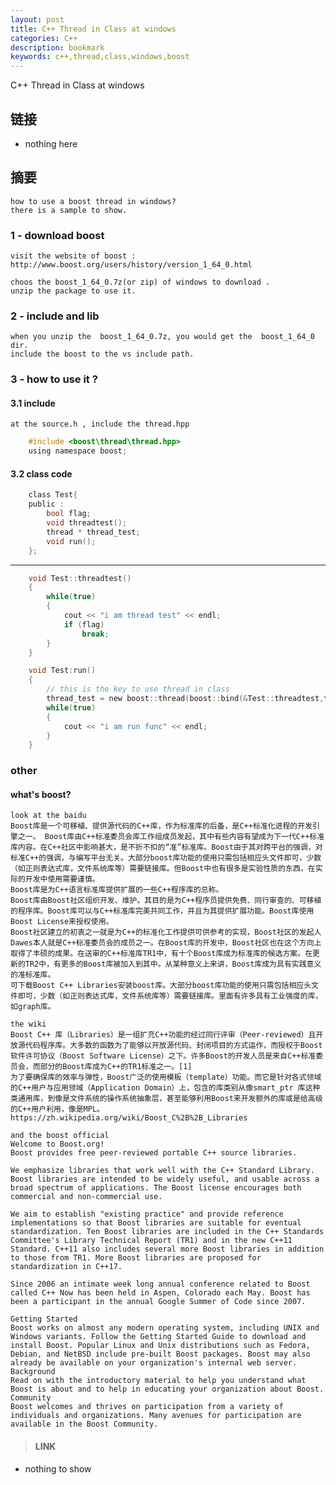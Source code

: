 ```yaml
---
layout: post
title: C++ Thread in Class at windows
categories: C++
description: bookmark
keywords: c++,thread,class,windows,boost
---
```


C++ Thread in Class at windows

## 链接

* nothing here

##  摘要
    
    how to use a boost thread in windows?
    there is a sample to show.

### 1 - download boost

    visit the website of boost :
    http://www.boost.org/users/history/version_1_64_0.html

    choos the boost_1_64_0.7z(or zip) of windows to download .
    unzip the package to use it.

### 2 - include and lib

    when you unzip the  boost_1_64_0.7z, you would get the  boost_1_64_0 dir.
    include the boost to the vs include path.

### 3 - how to use it ?

#### 3.1  include
    
    at the source.h , include the thread.hpp

```c
    #include <boost\thread\thread.hpp>
    using namespace boost;
```

#### 3.2 class code
    
```c
    class Test{
    public :
        bool flag;
        void threadtest();
        thread * thread_test;
        void run();
    };
```
--------

```c
    void Test::threadtest()
    {
        while(true)
        {
            cout << "i am thread test" << endl;
            if (flag)
                break;
        }
    }

    void Test:run()
    {
        // this is the key to use thread in class
        thread_test = new boost::thread(boost::bind(&Test::threadtest,this));
        while(true)
        {
            cout << "i am run func" << endl;
        }
    }
```


### other

#### what's boost?

    look at the baidu 
    Boost库是一个可移植、提供源代码的C++库，作为标准库的后备，是C++标准化进程的开发引擎之一。 Boost库由C++标准委员会库工作组成员发起，其中有些内容有望成为下一代C++标准库内容。在C++社区中影响甚大，是不折不扣的“准”标准库。Boost由于其对跨平台的强调，对标准C++的强调，与编写平台无关。大部分boost库功能的使用只需包括相应头文件即可，少数（如正则表达式库，文件系统库等）需要链接库。但Boost中也有很多是实验性质的东西，在实际的开发中使用需要谨慎。
    Boost库是为C++语言标准库提供扩展的一些C++程序库的总称。
    Boost库由Boost社区组织开发、维护。其目的是为C++程序员提供免费、同行审查的、可移植的程序库。Boost库可以与C++标准库完美共同工作，并且为其提供扩展功能。Boost库使用Boost License来授权使用。
    Boost社区建立的初衷之一就是为C++的标准化工作提供可供参考的实现，Boost社区的发起人Dawes本人就是C++标准委员会的成员之一。在Boost库的开发中，Boost社区也在这个方向上取得了丰硕的成果。在送审的C++标准库TR1中，有十个Boost库成为标准库的候选方案。在更新的TR2中，有更多的Boost库被加入到其中。从某种意义上来讲，Boost库成为具有实践意义的准标准库。
    可下载Boost C++ Libraries安装boost库。大部分boost库功能的使用只需包括相应头文件即可，少数（如正则表达式库，文件系统库等）需要链接库。里面有许多具有工业强度的库，如graph库。

    the wiki
    Boost C++ 库（Libraries）是一组扩充C++功能的经过同行评审（Peer-reviewed）且开放源代码程序库。大多数的函数为了能够以开放源代码、封闭项目的方式运作，而授权于Boost软件许可协议（Boost Software License）之下。许多Boost的开发人员是来自C++标准委员会，而部分的Boost库成为C++的TR1标准之一。[1]
    为了要确保库的效率与弹性，Boost广泛的使用模板（template）功能。而它是针对各式领域的C++用户与应用领域（Application Domain）上，包含的库类别从像smart_ptr 库这种类通用库，到像是文件系统的操作系统抽象层，甚至能够利用Boost来开发额外的库或是给高级的C++用户利用，像是MPL。
    https://zh.wikipedia.org/wiki/Boost_C%2B%2B_Libraries

    and the boost official
    Welcome to Boost.org!
    Boost provides free peer-reviewed portable C++ source libraries.

    We emphasize libraries that work well with the C++ Standard Library. Boost libraries are intended to be widely useful, and usable across a broad spectrum of applications. The Boost license encourages both commercial and non-commercial use.

    We aim to establish "existing practice" and provide reference implementations so that Boost libraries are suitable for eventual standardization. Ten Boost libraries are included in the C++ Standards Committee's Library Technical Report (TR1) and in the new C++11 Standard. C++11 also includes several more Boost libraries in addition to those from TR1. More Boost libraries are proposed for standardization in C++17.

    Since 2006 an intimate week long annual conference related to Boost called C++ Now has been held in Aspen, Colorado each May. Boost has been a participant in the annual Google Summer of Code since 2007.

    Getting Started
    Boost works on almost any modern operating system, including UNIX and Windows variants. Follow the Getting Started Guide to download and install Boost. Popular Linux and Unix distributions such as Fedora, Debian, and NetBSD include pre-built Boost packages. Boost may also already be available on your organization's internal web server.
    Background
    Read on with the introductory material to help you understand what Boost is about and to help in educating your organization about Boost.
    Community
    Boost welcomes and thrives on participation from a variety of individuals and organizations. Many avenues for participation are available in the Boost Community.





> #### LINK

* nothing to show
